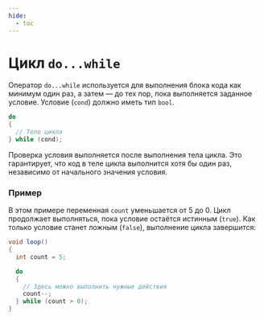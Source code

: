 ```yaml
---
hide:
  - toc
---
```


# Цикл `do...while`
Оператор `do...while` используется для выполнения блока кода как минимум один раз, а затем — до тех пор, пока выполняется заданное условие. Условие (`cond`) должно иметь тип `bool`.
```cs
do 
{
  // Тело цикла
} while (cond);
```
Проверка условия выполняется после выполнения тела цикла. Это гарантирует, что код в теле цикла выполнится хотя бы один раз, независимо от начального значения условия. 

### Пример
В этом примере переменная `count` уменьшается от 5 до 0. Цикл продолжает выполняться, пока условие остаётся истинным (`true`). Как только условие станет ложным (`false`), выполнение цикла завершится:
```cs
void loop()
{
  int count = 5;

  do
  {
    // Здесь можно выполнить нужные действия
    count--;
  } while (count > 0);
}
```
